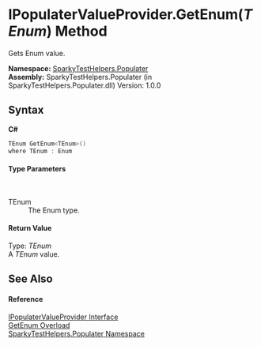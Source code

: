 # IPopulaterValueProvider.GetEnum(*TEnum*) Method 
 

Gets Enum value.

**Namespace:**&nbsp;<a href="N_SparkyTestHelpers_Populater">SparkyTestHelpers.Populater</a><br />**Assembly:**&nbsp;SparkyTestHelpers.Populater (in SparkyTestHelpers.Populater.dll) Version: 1.0.0

## Syntax

**C#**<br />
``` C#
TEnum GetEnum<TEnum>()
where TEnum : Enum

```


#### Type Parameters
&nbsp;<dl><dt>TEnum</dt><dd>The Enum type.</dd></dl>

#### Return Value
Type: *TEnum*<br />A *TEnum* value.

## See Also


#### Reference
<a href="T_SparkyTestHelpers_Populater_IPopulaterValueProvider">IPopulaterValueProvider Interface</a><br /><a href="Overload_SparkyTestHelpers_Populater_IPopulaterValueProvider_GetEnum">GetEnum Overload</a><br /><a href="N_SparkyTestHelpers_Populater">SparkyTestHelpers.Populater Namespace</a><br />